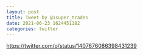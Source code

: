 ```yaml
--- 
layout: post 
title: Tweet by @1super_trades 
date: 2021-06-23 1624451182 
categories: twitter 
--- 
```

https://twitter.com/o/status/1407676086398431239